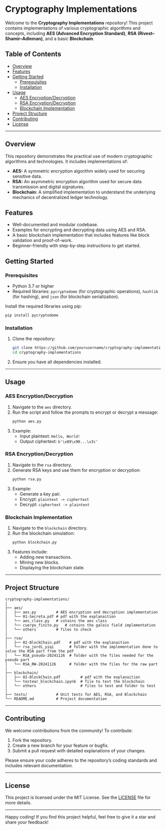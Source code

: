 # Cryptography Implementations

Welcome to the **Cryptography Implementations** repository! This project contains implementations of various cryptographic algorithms and concepts, including **AES (Advanced Encryption Standard)**, **RSA (Rivest–Shamir–Adleman)**, and a basic **Blockchain**.

## Table of Contents

- [Overview](#overview)
- [Features](#features)
- [Getting Started](#getting-started)
  - [Prerequisites](#prerequisites)
  - [Installation](#installation)
- [Usage](#usage)
  - [AES Encryption/Decryption](#aes-encryptiondecryption)
  - [RSA Encryption/Decryption](#rsa-encryptiondecryption)
  - [Blockchain Implementation](#blockchain-implementation)
- [Project Structure](#project-structure)
- [Contributing](#contributing)
- [License](#license)

---

## Overview

This repository demonstrates the practical use of modern cryptographic algorithms and technologies. It includes implementations of:

- **AES:** A symmetric encryption algorithm widely used for securing sensitive data.
- **RSA:** An asymmetric encryption algorithm used for secure data transmission and digital signatures.
- **Blockchain:** A simplified implementation to understand the underlying mechanics of decentralized ledger technology.

## Features

- Well-documented and modular codebase.
- Examples for encrypting and decrypting data using AES and RSA.
- A basic blockchain implementation that includes features like block validation and proof-of-work.
- Beginner-friendly with step-by-step instructions to get started.

## Getting Started

### Prerequisites

- Python 3.7 or higher
- Required libraries: `pycryptodome` (for cryptographic operations), `hashlib` (for hashing), and `json` (for blockchain serialization).

Install the required libraries using pip:

```bash
pip install pycryptodome
```

### Installation

1. Clone the repository:
   ```bash
   git clone https://github.com/yourusername/cryptography-implementations.git
   cd cryptography-implementations
   ```
2. Ensure you have all dependencies installed.

---

## Usage

### AES Encryption/Decryption

1. Navigate to the `aes` directory.
2. Run the script and follow the prompts to encrypt or decrypt a message:
   ```bash
   python aes.py
   ```
3. Example:
   - Input plaintext: `Hello, World!`
   - Output ciphertext: `b'\x89\x90...\x3c'`

### RSA Encryption/Decryption

1. Navigate to the `rsa` directory.
2. Generate RSA keys and use them for encryption or decryption:
   ```bash
   python rsa.py
   ```
3. Example:
   - Generate a key pair.
   - Encrypt: `plaintext -> ciphertext`
   - Decrypt: `ciphertext -> plaintext`

### Blockchain Implementation

1. Navigate to the `blockchain` directory.
2. Run the blockchain simulation:
   ```bash
   python blockchain.py
   ```
3. Features include:
   - Adding new transactions.
   - Mining new blocks.
   - Displaying the blockchain state.

---

## Project Structure

```
cryptography-implementations/
|
├── aes/
│   ├── aes.py         # AES encryption and decryption implementation
│   └── 01-Secreta.pdf # pdf with the explanaition
│   └── aes_class.py   # cotains the aes class
│   └── cuerpo_finito.py   # cotains the galois field implementation
│   └── others         # files to check 
|
├── rsa/
│   ├── 02-BlockChain.pdf    # pdf with the explanaition
│   └── rsa_jordi_yiqi       # folder with the implementation done to solve the RSA part from the pdf
│   └── RSA_pseudo-20241126  # folder with the files needed for the pseudo part
│   └── RSA_RW-20241126      # folder with the files for the raw part
|
├── blockchain/
│   ├── 02-BlockChain.pdf         # pdf with the explanaition
│   └── testear_blockchain.ipynb  # file to test the blockchain   
│   └── others                    # files to test and folder to test
|
├── tests/             # Unit tests for AES, RSA, and Blockchain
└── README.md          # Project documentation
```

---

## Contributing

We welcome contributions from the community! To contribute:

1. Fork the repository.
2. Create a new branch for your feature or bugfix.
3. Submit a pull request with detailed explanations of your changes.

Please ensure your code adheres to the repository’s coding standards and includes relevant documentation.

---

## License

This project is licensed under the MIT License. See the [LICENSE](LICENSE) file for more details.

---

Happy coding! If you find this project helpful, feel free to give it a star and share your feedback!

